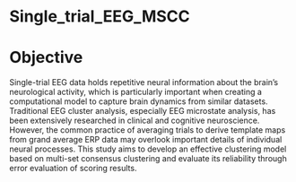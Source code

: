 # Single_trial_EEG_MSCC
# Objective
Single-trial EEG data holds repetitive neural information about the brain’s neurological activity, which is particularly important when creating a computational model to capture brain dynamics from similar datasets. Traditional EEG cluster analysis, especially EEG microstate analysis, has been extensively researched in clinical and cognitive neuroscience. However, the common practice of averaging trials to derive template maps from grand average ERP data may overlook important details of individual neural processes. This study aims to develop an effective clustering model based on multi-set consensus clustering and evaluate its reliability through error evaluation of scoring results.
